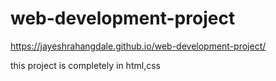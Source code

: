 
# web-development-project
 https://jayeshrahangdale.github.io/web-development-project/

 this project is completely in html,css 
